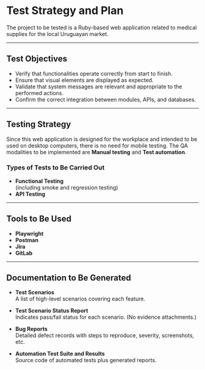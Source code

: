 # Test Strategy and Plan

The project to be tested is a Ruby-based web application related to medical supplies for the local Uruguayan market.

---

## Test Objectives

- Verify that functionalities operate correctly from start to finish.  
- Ensure that visual elements are displayed as expected.  
- Validate that system messages are relevant and appropriate to the performed actions.  
- Confirm the correct integration between modules, APIs, and databases.

---

## Testing Strategy

Since this web application is designed for the workplace and intended to be used on desktop computers, there is no need for mobile testing.
The QA modalities to be implemented are **Manual testing** and **Test automation**.

### Types of Tests to Be Carried Out

- **Functional Testing**  
  (including smoke and regression testing)
- **API Testing**

---

## Tools to Be Used

- **Playwright** 
- **Postman**
- **Jira** 
- **GitLab**

---

## Documentation to Be Generated

- **Test Scenarios**  
  A list of high-level scenarios covering each feature.

- **Test Scenario Status Report**  
  Indicates pass/fail status for each scenario. (No evidence attachments.)

- **Bug Reports**  
  Detailed defect records with steps to reproduce, severity, screenshots, etc.

- **Automation Test Suite and Results**  
  Source code of automated tests plus generated reports.
